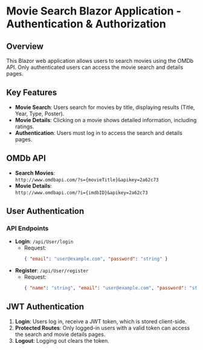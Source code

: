 # Movie Search Blazor Application - Authentication & Authorization

## Overview

This Blazor web application allows users to search movies using the OMDb API. Only authenticated users can access the movie search and details pages.

## Key Features

- **Movie Search**: Users search for movies by title, displaying results (Title, Year, Type, Poster).
- **Movie Details**: Clicking on a movie shows detailed information, including ratings.
- **Authentication**: Users must log in to access the search and details pages.

## OMDb API

- **Search Movies**:  
  `http://www.omdbapi.com/?s={movieTitle}&apikey=2a62c73`
- **Movie Details**:  
  `http://www.omdbapi.com/?i={imdbID}&apikey=2a62c73`

## User Authentication

### API Endpoints

- **Login**: `/api/User/login`
  - Request:  
    ```json
    { "email": "user@example.com", "password": "string" }
    ```
- **Register**: `/api/User/register`
  - Request:  
    ```json
    { "name": "string", "email": "user@example.com", "password": "string", "confirmPassword": "string" }
    ```

## JWT Authentication

1. **Login**: Users log in, receive a JWT token, which is stored client-side.
2. **Protected Routes**: Only logged-in users with a valid token can access the search and movie details pages.
3. **Logout**: Logging out clears the token.
